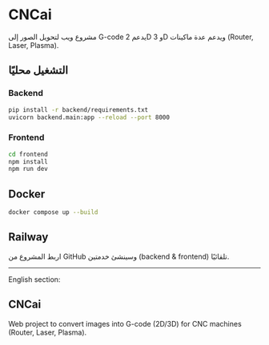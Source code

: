 # CNCai

مشروع ويب لتحويل الصور إلى G-code يدعم 2D و 3D ويدعم عدة ماكينات (Router, Laser, Plasma).

## التشغيل محليًا
### Backend
```bash
pip install -r backend/requirements.txt
uvicorn backend.main:app --reload --port 8000
```
### Frontend
```bash
cd frontend
npm install
npm run dev
```

## Docker
```bash
docker compose up --build
```

## Railway
اربط المشروع من GitHub وسينشئ خدمتين (backend & frontend) تلقائيًا.

---
English section:

## CNCai
Web project to convert images into G-code (2D/3D) for CNC machines (Router, Laser, Plasma).
